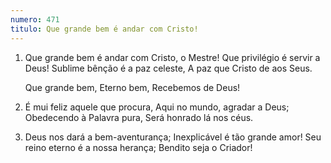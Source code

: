 ```yaml
---
numero: 471
titulo: Que grande bem é andar com Cristo!
---
```

1. Que grande bem é andar com Cristo, o Mestre!
   Que privilégio é servir a Deus!
   Sublime bênção é a paz celeste,
   A paz que Cristo de aos Seus.

   Que grande bem,
   Eterno bem,
   Recebemos de Deus!

2. É mui feliz aquele que procura,
   Aqui no mundo, agradar a Deus;
   Obedecendo à Palavra pura,
   Será honrado lá nos céus.

3. Deus nos dará a bem-aventurança;
   Inexplicável é tão grande amor!
   Seu reino eterno é a nossa herança;
   Bendito seja o Criador!
